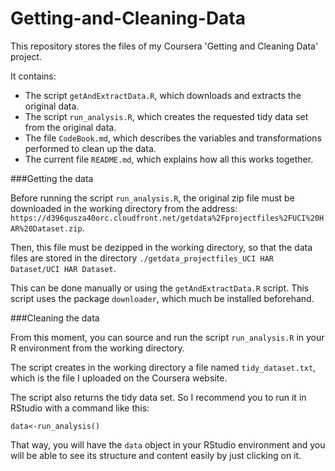 # Getting-and-Cleaning-Data
This repository stores the files of my Coursera 'Getting and Cleaning Data' project.

It contains:
  - The script `getAndExtractData.R`, which downloads and extracts the original data.
  - The script `run_analysis.R`, which creates the requested tidy data set from the original data.
  - The file `CodeBook.md`, which describes the variables and transformations performed to clean up the data.
  - The current file `README.md`, which explains how all this works together.
 

###Getting the data

Before running the script `run_analysis.R`, the original zip file must be downloaded in the working directory from the address: `https://d396qusza40orc.cloudfront.net/getdata%2Fprojectfiles%2FUCI%20HAR%20Dataset.zip`.

Then, this file must be dezipped in the working directory, so that the data files are stored in the directory `./getdata_projectfiles_UCI HAR Dataset/UCI HAR Dataset`.

This can be done manually or using the `getAndExtractData.R` script. This script uses the package `downloader`, which much be installed beforehand.


###Cleaning the data

From this moment, you can source and run the script `run_analysis.R` in your R environment from the working directory.

The script creates in the working directory a file named `tidy_dataset.txt`, which is the file I uploaded on the Coursera website.

The script also returns the tidy data set. So I recommend you to run it in RStudio with a command like this:

`data<-run_analysis()`

That way, you will have the `data` object in your RStudio environment and you will be able to see its structure and content easily by just clicking on it.

